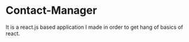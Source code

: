 # Contact-Manager
It is a react.js based application I made in order to get  hang of basics of react.
